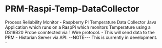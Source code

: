 # PRM-Raspi-Temp-DataCollector
Process Reliability Monitor - Raspberry PI Temperature Data Collector
Java Application which runs on a RaspPi which
 monitors Temperature using a DS18B20 Probe conntected 
 via 1 Wire protocol. - This will send data to the PRM - Historian Server via API.
 --NOTE--- This is currently in development. -

